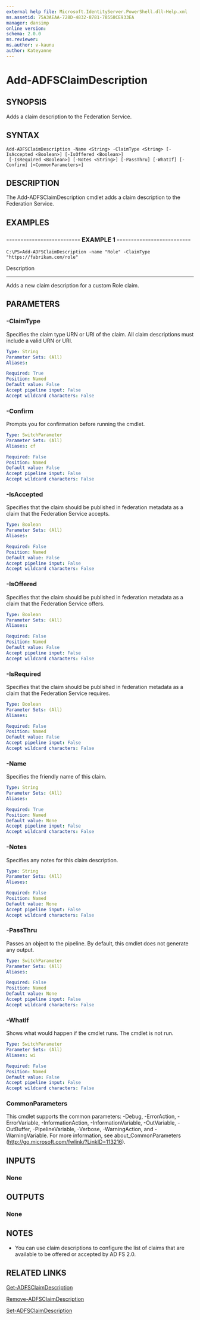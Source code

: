 ```yaml
---
external help file: Microsoft.IdentityServer.PowerShell.dll-Help.xml
ms.assetid: 75A3AEAA-728D-4832-8781-78558CE933EA
manager: dansimp
online version: 
schema: 2.0.0
ms.reviewer:
ms.author: v-kaunu
author: Kateyanne
---
```


# Add-ADFSClaimDescription

## SYNOPSIS
Adds a claim description to the Federation Service.

## SYNTAX

```
Add-ADFSClaimDescription -Name <String> -ClaimType <String> [-IsAccepted <Boolean>] [-IsOffered <Boolean>]
 [-IsRequired <Boolean>] [-Notes <String>] [-PassThru] [-WhatIf] [-Confirm] [<CommonParameters>]
```

## DESCRIPTION
The Add-ADFSClaimDescription cmdlet adds a claim description to the Federation Service.

## EXAMPLES

### -------------------------- EXAMPLE 1 --------------------------
```
C:\PS>Add-ADFSClaimDescription -name "Role" -ClaimType "https://fabrikam.com/role"
```

Description

-----------

Adds a new claim description for a custom Role claim.

## PARAMETERS

### -ClaimType
Specifies the claim type URN or URI of the claim. 
All claim descriptions must include a valid URN or URI.

```yaml
Type: String
Parameter Sets: (All)
Aliases: 

Required: True
Position: Named
Default value: False
Accept pipeline input: False
Accept wildcard characters: False
```

### -Confirm
Prompts you for confirmation before running the cmdlet.

```yaml
Type: SwitchParameter
Parameter Sets: (All)
Aliases: cf

Required: False
Position: Named
Default value: False
Accept pipeline input: False
Accept wildcard characters: False
```

### -IsAccepted
Specifies that the claim should be published in federation metadata as a claim that the Federation Service accepts.

```yaml
Type: Boolean
Parameter Sets: (All)
Aliases: 

Required: False
Position: Named
Default value: False
Accept pipeline input: False
Accept wildcard characters: False
```

### -IsOffered
Specifies that the claim should be published in federation metadata as a claim that the Federation Service offers.

```yaml
Type: Boolean
Parameter Sets: (All)
Aliases: 

Required: False
Position: Named
Default value: False
Accept pipeline input: False
Accept wildcard characters: False
```

### -IsRequired
Specifies that the claim should be published in federation metadata as a claim that the Federation Service requires.

```yaml
Type: Boolean
Parameter Sets: (All)
Aliases: 

Required: False
Position: Named
Default value: False
Accept pipeline input: False
Accept wildcard characters: False
```

### -Name
Specifies the friendly name of this claim.

```yaml
Type: String
Parameter Sets: (All)
Aliases: 

Required: True
Position: Named
Default value: None
Accept pipeline input: False
Accept wildcard characters: False
```

### -Notes
Specifies any notes for this claim description.

```yaml
Type: String
Parameter Sets: (All)
Aliases: 

Required: False
Position: Named
Default value: None
Accept pipeline input: False
Accept wildcard characters: False
```

### -PassThru
Passes an object to the pipeline.
By default, this cmdlet does not generate any output.

```yaml
Type: SwitchParameter
Parameter Sets: (All)
Aliases: 

Required: False
Position: Named
Default value: None
Accept pipeline input: False
Accept wildcard characters: False
```

### -WhatIf
Shows what would happen if the cmdlet runs.
The cmdlet is not run.

```yaml
Type: SwitchParameter
Parameter Sets: (All)
Aliases: wi

Required: False
Position: Named
Default value: False
Accept pipeline input: False
Accept wildcard characters: False
```

### CommonParameters
This cmdlet supports the common parameters: -Debug, -ErrorAction, -ErrorVariable, -InformationAction, -InformationVariable, -OutVariable, -OutBuffer, -PipelineVariable, -Verbose, -WarningAction, and -WarningVariable. For more information, see about_CommonParameters (http://go.microsoft.com/fwlink/?LinkID=113216).

## INPUTS

### None

## OUTPUTS

### None

## NOTES
* You can use claim descriptions to configure the list of claims that are available to be offered or accepted by AD FS 2.0.

## RELATED LINKS

[Get-ADFSClaimDescription](./Get-ADFSClaimDescription.md)

[Remove-ADFSClaimDescription](./Remove-ADFSClaimDescription.md)

[Set-ADFSClaimDescription](./Set-ADFSClaimDescription.md)

